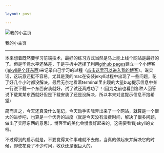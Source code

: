 ```yaml
---

layout: post

---
```



![我的小主页](http://upload-images.jianshu.io/upload_images/38706-b1a018edd97a75b4.png)

我的小主页

---
本来想着既然要学习前端技术，最好的练习方式当然是马上能上线个网站是最好的了。但是毕竟水平还略差，于是乎折中选择了利用[github pages](https://pages.github.com/)建立一个小博客([jekyll是个好东西](http://jekyllcn.com/))来记录自己学习的过程（[点击这里可以进入我的博客](darktan.github.io)）。说实话，这玩意还挺不容易，尤其是我的mac在安装jekyll过程中出现了一些问题，花了好几个小时都没解决。最后无奈地看着terminal里出现的大量bug提示信息中某一行说下载一个东西安装就好，试了试还真成功了！(因为之前也看到各种人回答说下载某某东西就好但是下载安装了还是没解决，所以本来对这提示信息不抱希望)

简而言之，今天还真没什么笔记，今天动手实际弄出来了一个网站，就算是一个很大的进步吧，也算是一个优秀的进度（就是今天没有浪费时间，解决了很多问题，做出了实际东西的意思）。博客里的美化会慢慢好起来的，这需要看看jekyll的文档。

不过得到的启示就是，不要觉得某件事难就不去做，当真的做起来并解决它的时候，即使花费了不少时间，收获还是很巨大的。